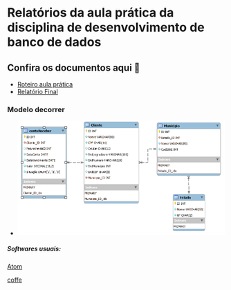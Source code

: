 <h1>Relatórios da aula prática da disciplina de desenvolvimento de banco de dados </h1>


## Confira os documentos aqui :100:

- [Roteiro aula prática](https://github.com/OgliariNatan/database_and_data_development/blob/main/aula%20pr%C3%A1tica.pdf)
- [Relatório Final](https://github.com/OgliariNatan/database_and_data_development/blob/main/main.pdf)


### Modelo decorrer

- ![dqsad](figure/diagram_EER.png)

<h5> Softwares usuais: </h5><p>

<a href="https://atom.io/">Atom</a> <br/>

 <a href="https://buy.stripe.com/test_14k5lPbFNfLx2hGdQQ">coffe</a> <br/>
</p>
